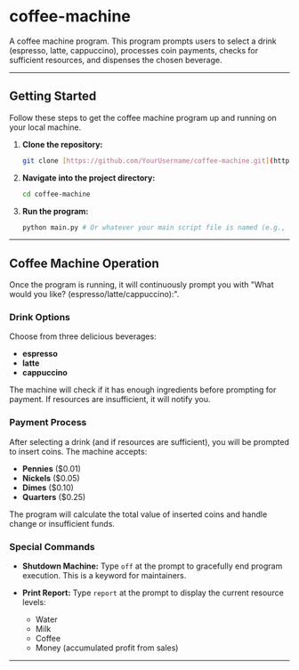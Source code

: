 # coffee-machine
A coffee machine program. This program prompts users to select a drink (espresso, latte, cappuccino), processes coin payments, checks for sufficient resources, and dispenses the chosen beverage.

---

## Getting Started

Follow these steps to get the coffee machine program up and running on your local machine.

1.  **Clone the repository:**
    ```bash
    git clone [https://github.com/YourUsername/coffee-machine.git](https://github.com/the-gato/coffee-machine.git)
    ```
2.  **Navigate into the project directory:**
    ```bash
    cd coffee-machine
    ```
3.  **Run the program:**
    ```bash
    python main.py # Or whatever your main script file is named (e.g., coffee_machine.py)
    ```

---

## Coffee Machine Operation

Once the program is running, it will continuously prompt you with "What would you like? (espresso/latte/cappuccino):".

### Drink Options

Choose from three delicious beverages:
* **espresso**
* **latte**
* **cappuccino**

The machine will check if it has enough ingredients before prompting for payment. If resources are insufficient, it will notify you.

### Payment Process

After selecting a drink (and if resources are sufficient), you will be prompted to insert coins. The machine accepts:
* **Pennies** ($0.01)
* **Nickels** ($0.05)
* **Dimes** ($0.10)
* **Quarters** ($0.25)

The program will calculate the total value of inserted coins and handle change or insufficient funds.

### Special Commands

* **Shutdown Machine:**
    Type `off` at the prompt to gracefully end program execution. This is a keyword for maintainers.

* **Print Report:**
    Type `report` at the prompt to display the current resource levels:
    * Water
    * Milk
    * Coffee
    * Money (accumulated profit from sales)

---